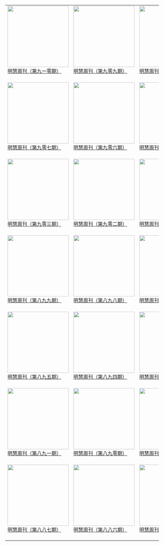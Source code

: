 |||||
|---|---|---|---|
|[<img width="200px" src="http://qikan.minghui.org/mhqkpage/qikanimage/2019/06/21/mhweekly910_read-cover.png" ><br/> 明慧周刊（第九一零期）<br/><br/>](../pages/zhoukan/193254.md)|[<img width="200px" src="http://qikan.minghui.org/mhqkpage/qikanimage/2019/06/14/mhweekly909_read-cover.png" ><br/> 明慧周刊（第九零九期）<br/><br/>](../pages/zhoukan/193168.md)|[<img width="200px" src="http://qikan.minghui.org/mhqkpage/qikanimage/2019/06/07/mhweekly908_read-cover.png" ><br/> 明慧周刊（第九零八期）<br/><br/>](../pages/zhoukan/193083.md)|
|[<img width="200px" src="http://qikan.minghui.org/mhqkpage/qikanimage/2019/05/31/mhweekly907_read-cover.png" ><br/> 明慧周刊（第九零七期）<br/><br/>](../pages/zhoukan/192997.md)|[<img width="200px" src="http://qikan.minghui.org/mhqkpage/qikanimage/2019/05/24/mhweekly906_read-cover.png" ><br/> 明慧周刊（第九零六期）<br/><br/>](../pages/zhoukan/192916.md)|[<img width="200px" src="http://qikan.minghui.org/mhqkpage/qikanimage/2019/05/17/mhweekly905_read-cover.png" ><br/> 明慧周刊（第九零五期）<br/><br/>](../pages/zhoukan/192836.md)|[<img width="200px" src="http://qikan.minghui.org/mhqkpage/qikanimage/2019/05/10/mhweekly904_read-cover.png" ><br/> 明慧周刊（第九零四期）<br/><br/>](../pages/zhoukan/192747.md)|
|[<img width="200px" src="http://qikan.minghui.org/mhqkpage/qikanimage/2019/05/03/mhweekly903_read-cover.png" ><br/> 明慧周刊（第九零三期）<br/><br/>](../pages/zhoukan/192628.md)|[<img width="200px" src="http://qikan.minghui.org/mhqkpage/qikanimage/2019/04/26/mhweekly902_read-cover.png" ><br/> 明慧周刊（第九零二期）<br/><br/>](../pages/zhoukan/192530.md)|[<img width="200px" src="http://qikan.minghui.org/mhqkpage/qikanimage/2019/04/19/mhweekly901_read-cover.png" ><br/> 明慧周刊（第九零一期）<br/><br/>](../pages/zhoukan/192446.md)|[<img width="200px" src="http://qikan.minghui.org/mhqkpage/qikanimage/2019/04/12/mhweekly900_read-cover.png" ><br/> 明慧周刊（第九零零期）<br/><br/>](../pages/zhoukan/192364.md)|
|[<img width="200px" src="http://qikan.minghui.org/mhqkpage/qikanimage/2019/04/05/mhweekly899_read-cover.png" ><br/> 明慧周刊（第八九九期）<br/><br/>](../pages/zhoukan/192288.md)|[<img width="200px" src="http://qikan.minghui.org/mhqkpage/qikanimage/2019/03/29/mhweekly898_read-cover.png" ><br/> 明慧周刊（第八九八期）<br/><br/>](../pages/zhoukan/192204.md)|[<img width="200px" src="http://qikan.minghui.org/mhqkpage/qikanimage/2019/03/22/mhweekly897_read-cover.png" ><br/> 明慧周刊（第八九七期）<br/><br/>](../pages/zhoukan/192126.md)|[<img width="200px" src="http://qikan.minghui.org/mhqkpage/qikanimage/2019/03/15/mhweekly896_read-cover.png" ><br/> 明慧周刊（第八九六期）<br/><br/>](../pages/zhoukan/192039.md)|
|[<img width="200px" src="http://qikan.minghui.org/mhqkpage/qikanimage/2019/03/08/mhweekly895_read-cover.png" ><br/> 明慧周刊（第八九五期）<br/><br/>](../pages/zhoukan/191948.md)|[<img width="200px" src="http://qikan.minghui.org/mhqkpage/qikanimage/2019/03/01/mhweekly894_read-cover.png" ><br/> 明慧周刊（第八九四期）<br/><br/>](../pages/zhoukan/191872.md)|[<img width="200px" src="http://qikan.minghui.org/mhqkpage/qikanimage/2019/02/22/mhweekly893_read-cover.png" ><br/> 明慧周刊（第八九三期）<br/><br/>](../pages/zhoukan/191792.md)|[<img width="200px" src="http://qikan.minghui.org/mhqkpage/qikanimage/2019/02/15/mhweekly892_read-cover.png" ><br/> 明慧周刊（第八九二期）<br/><br/>](../pages/zhoukan/191708.md)|
|[<img width="200px" src="http://qikan.minghui.org/mhqkpage/qikanimage/2019/02/08/mhweekly891_read-cover.png" ><br/> 明慧周刊（第八九一期）<br/><br/>](../pages/zhoukan/191642.md)|[<img width="200px" src="http://qikan.minghui.org/mhqkpage/qikanimage/2019/02/01/mhweekly890_read-cover.png" ><br/> 明慧周刊（第八九零期）<br/><br/>](../pages/zhoukan/191574.md)|[<img width="200px" src="http://qikan.minghui.org/mhqkpage/qikanimage/2019/01/25/mhweekly889_read-cover.png" ><br/> 明慧周刊（第八八九期）<br/><br/>](../pages/zhoukan/191490.md)|[<img width="200px" src="http://qikan.minghui.org/mhqkpage/qikanimage/2019/01/18/mhweekly888_read-cover.png" ><br/> 明慧周刊（第八八八期）<br/><br/>](../pages/zhoukan/191396.md)|
|[<img width="200px" src="http://qikan.minghui.org/mhqkpage/qikanimage/2019/01/11/mhweekly887_read-cover.png" ><br/> 明慧周刊（第八八七期）<br/><br/>](../pages/zhoukan/191315.md)|[<img width="200px" src="http://qikan.minghui.org/mhqkpage/qikanimage/2019/01/04/mhweekly886_read-cover.png" ><br/> 明慧周刊（第八八六期）<br/><br/>](../pages/zhoukan/191224.md)|[<img width="200px" src="http://qikan.minghui.org/mhqkpage/qikanimage/2018/12/28/mhweekly885_read-cover.png" ><br/> 明慧周刊（第八八五期）<br/><br/>](../pages/zhoukan/191142.md)|[<img width="200px" src="http://qikan.minghui.org/mhqkpage/qikanimage/2018/12/21/mhweekly884_read-cover.png" ><br/> 明慧周刊（第八八四期）<br/><br/>](../pages/zhoukan/191064.md)|
